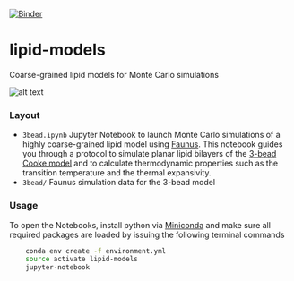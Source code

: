 [![Binder](https://mybinder.org/badge.svg)](https://mybinder.org/v2/gh/gitesei/lipid-models/master)

# lipid-models
Coarse-grained lipid models for Monte Carlo simulations

![alt text](https://github.com/gitesei/lipid-models/edit/master/bilayer.png)

### Layout

- `3bead.ipynb` Jupyter Notebook to launch Monte Carlo simulations of a highly coarse-grained lipid model using [Faunus](http://mlund.github.io/faunus/). This notebook guides you through a protocol to simulate planar lipid bilayers of the [3-bead Cooke model](https://aip.scitation.org/doi/10.1063/1.2135785) and to calculate thermodynamic properties such as the transition temperature and the thermal expansivity.
- `3bead/` Faunus simulation data for the 3-bead model

### Usage

To open the Notebooks, install python via [Miniconda](https://conda.io/miniconda.html) and make sure all required packages are loaded
by issuing the following terminal commands

```bash
    conda env create -f environment.yml
    source activate lipid-models
    jupyter-notebook
```
